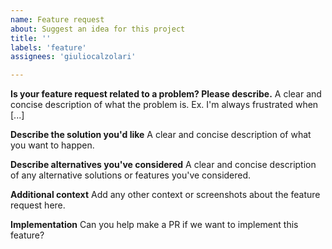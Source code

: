 ```yaml
---
name: Feature request
about: Suggest an idea for this project
title: ''
labels: 'feature'
assignees: 'giuliocalzolari'

---
```


**Is your feature request related to a problem? Please describe.**
A clear and concise description of what the problem is. Ex. I'm always frustrated when [...]

**Describe the solution you'd like**
A clear and concise description of what you want to happen.

**Describe alternatives you've considered**
A clear and concise description of any alternative solutions or features you've considered.

**Additional context**
Add any other context or screenshots about the feature request here.

**Implementation**
Can you help make a PR if we want to implement this feature?
